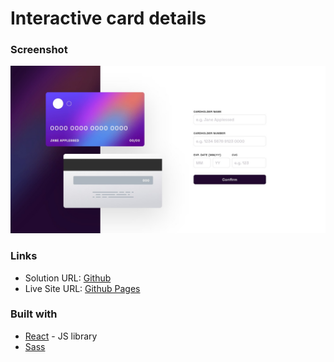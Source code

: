 # Interactive card details

### Screenshot

![](./screenshot.jpg)

### Links

- Solution URL: [Github](https://github.com/ManuelBS95/interactive-card-details)
- Live Site URL: [Github Pages](https://manuelbs95.github.io/interactive-card-details/)

### Built with

- [React](https://reactjs.org/) - JS library
- [Sass](https://sass-lang.com/)
